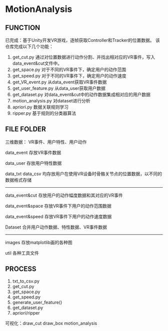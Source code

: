 # MotionAnalysis

FUNCTION
---
已完成：基于Unity开发VR游戏，逐帧获取Controller和Tracker的位置数据。
该仓库完成以下几个功能：
1. get_cut.py 通过对位置数据进行动作分割、并找出相对应的VR事件，写入data_event&cut文件中。
2. get_space.py 对于不同的VR事件下，确定用户的动作范围
3. get_speed.py 对于不同的VR事件下，确定用户的动作速度
4. get_VR_event.py 从data_event获取VR事件数据
5. get_user_feature.py 从data_user获取用户数据
6. get_dataset.py 对data_event&cut中的动作数据集成相对应的用户数据
7. motion_analysis.py 对dataset进行分析
8. apriori.py 数据关联规则学习
9. ripper.py 基于规则的分类器算法


FILE FOLDER
---
三维数据： VR事件、用户特性、用户动作

data_event
存放VR事件数据

data_user
存放用户特性数据

data_txt data_csv
均存放用户在使用VR设备时骨骼关节点的位置数据，以不同的数据格式存储

---

data_event&cut
存放用户的动作幅度数据和其对应的VR事件

data_event&space
存放VR事件下用户的动作范围数据

data_event&speed
存放VR事件下用户的动作速度数据

Dataset
合并用户动作数据、特性数据、VR事件数据

---

images
存放matplotlib画的各种图

util
各种工具文件


PROCESS
---
1. txt_to_csv.py
2. get_cut.py
3. get_space.py
4. get_speed.py
5. generate_user_feature()
6. get_dataset.py
7. apriori/ripper

可视化：draw_cut draw_box motion_analysis